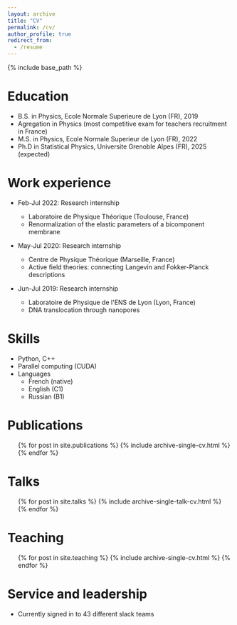 ```yaml
---
layout: archive
title: "CV"
permalink: /cv/
author_profile: true
redirect_from:
  - /resume
---
```


{% include base_path %}

Education
======
* B.S. in Physics, Ecole Normale Superieure de Lyon (FR), 2019
* Agregation in Physics (most competitive exam for teachers recruitment in France)
* M.S. in Physics, Ecole Normale Superieur de Lyon (FR), 2022
* Ph.D in Statistical Physics, Universite Grenoble Alpes (FR), 2025 (expected)

Work experience
======
* Feb-Jul 2022: Research internship
  * Laboratoire de Physique Théorique (Toulouse, France)
  * Renormalization of the elastic parameters of a bicomponent membrane

* May-Jul 2020: Research internship
  * Centre de Physique Théorique (Marseille, France)
  * Active field theories: connecting Langevin and Fokker-Planck descriptions

* Jun-Jul 2019: Research internship
  * Laboratoire de Physique de l'ENS de Lyon (Lyon, France)
  * DNA translocation through nanopores
  
Skills
======
* Python, C++
* Parallel computing (CUDA)
* Languages
  * French (native)
  * English (C1)
  * Russian (B1)

Publications
======
  <ul>{% for post in site.publications %}
    {% include archive-single-cv.html %}
  {% endfor %}</ul>
  
Talks
======
  <ul>{% for post in site.talks %}
    {% include archive-single-talk-cv.html %}
  {% endfor %}</ul>
  
Teaching
======
  <ul>{% for post in site.teaching %}
    {% include archive-single-cv.html %}
  {% endfor %}</ul>
  
Service and leadership
======
* Currently signed in to 43 different slack teams
